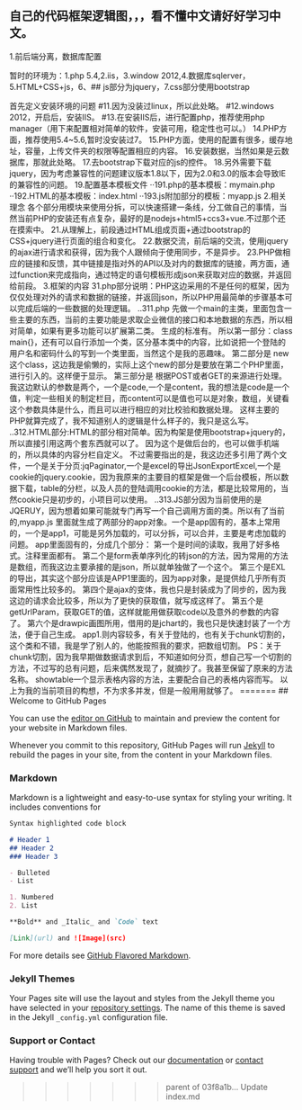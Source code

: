 
<h2>自己的代码框架逻辑图，，，看不懂中文请好好学习中文。</h2>
<p>1.前后端分离，数据库配置</p>
<p>暂时的环境为：1.php 5.4,2.iis，3.window 2012,4.数据库sqlerver，5.HTML+CSS+js，6、## js部分为jquery，7.css部分使用bootstrap</p>
首先定义安装环境的问题
#11.因为没装过linux，所以此处略。
#12.windows 2012，开启后，安装IIS。
#13.在安装IIS后，进行配置php，推荐使用php manager（用下来配置相对简单的软件，安装可用，稳定性也可以。）
14.PHP方面，推荐使用5.4~5.6,暂时没安装过7。
15.PHP方面，使用的配置有很多，缓存地址，容量，上传文件夹的权限等配置相应的内容。
16.安装数据，当然如果是云数据库，那就此处略。
17.去bootstrap下载对应的js的控件。
18.另外需要下载jquery，因为考虑兼容性的问题建议版本1.8以下，因为2.0和3.0的版本会导致IE的兼容性的问题。
19.配置基本模板文件
··191.php的基本模板：mymain.php
··192.HTML的基本模板：index.html
··193.js附加部分的模板：myapp.js
2.相关理念
    各个部分用模块来使用分拆，可以快速搭建一条线，分工做自己的事情，当然当前PHP的安装还有点复杂，最好的是nodejs+html5+ccs3+vue.不过那个还在摸索中。
21.从理解上，前段通过HTML组成页面+通过bootstrap的CSS+jquery进行页面的组合和变化。
22.数据交流，前后端的交流，使用jquery的ajax进行请求和获得，因为我个人跟倾向于使用同步，不是异步。
23.PHP做相应的链接和反馈，其中链接是指对外的API以及对内的数据库的链接，两方面，通过function来完成指向，通过特定的语句模板形成json来获取对应的数据，并返回给前段。
3.框架的内容
31.php部分说明：PHP这边采用的不是任何的框架，因为仅仅处理对外的请求和数据的链接，并返回json，所以PHP用最简单的步骤基本可以完成后端的一些数据的处理逻辑。
..311.php 先做一个main的主类，里面包含一些主要的东西，当前的主要功能是求取企业微信的接口和本地数据的东西，所以相对简单，如果有更多功能可以扩展第二类。
生成的标准有。
所以第一部分：class main{}，还有可以自行添加一个类，区分基本类中的内容，比如说把一个登陆的用户名和密码什么的写到一个类里面，当然这个是我的恶趣味。
第二部分是 new这个class，这边我是偷懒的，实际上这个new的部分是要放在第二个PHP里面，进行引入的。这样便于显示。
第三部分是 根据POST或者GET的来源进行处理。我这边默认的参数是两个，一个是code,一个是content，我的想法是code是一个值，判定一些相关的制定栏目，而content可以是值也可以是对象，数组，关键看这个参数具体是什么，而且可以进行相应的对比校验和数据处理。
这样主要的PHP就算完成了，我不知道别人的逻辑是什么样子的，我只是这么写。
..312.HTML部分:HTML的部分相对简单。因为构架是使用bootstrap+jquery的，所以直接引用这两个套东西就可以了。
因为这个是做后台的，也可以做手机端的，所以具体的内容分栏自定义。
不过需要指出的是，我这边还多引用了两个文件，一个是关于分页:jqPaginator,一个是excel的导出JsonExportExcel,一个是cookie的jquery.cookie，因为我原来的主要目的框架是做一个后台模板，所以数据下载，table的分栏，以及人员的登陆调用cookie的方法，都是比较常用的，当然cookie只是初步的，小项目可以使用。
..313.JS部分因为当前使用的是JQERUY，因为想着如果可能就专门再写一个自己调用方面的类。所以有了当前的,myapp.js
里面就生成了两部分的app对象。一个是app固有的，基本上常用的，一个是app1，可能是另外加载的，可以分拆，可以合并，主要是考虑加载的问题。
app里面固有的，分成几个部分：
第一个是时间的读取，我用了好多格式。注释里面都有。
第二个是form表单序列化的转json的方法，因为常用的方法是数组，而我这边主要承接的是json，所以就单独做了一个这个。
第三个是EXL的导出，其实这个部分应该是APP1里面的，因为app对象，是提供给几乎所有页面常用性比较多的。
第四个是ajax的变体，我也只是封装成为了同步的，因为我这边的请求会比较多，所以为了更快的获取值，就写成这样了。
第五个是getUrlParam，获取GET的值，这样就能用做获取code以及意外的参数的内容了。
第六个是drawpic画图所用，借用的是jchart的，我也只是快速封装了一个方法，便于自己生成。
app1.则内容较多，有关于登陆的，也有关于chunk切割的，这个类和不错，我是学了别人的，他能按照我的要求，把数组切割。
PS：关于chunk切割，因为我早期做数据请求到后，不知道如何分页，想自己写一个切割的方法，不过写的总有问题，后来偶然发现了，就摘抄了。我甚至保留了原来的方法名称。
showtable一个显示表格内容的方法，主要配合自己的表格内容而写。
以上为我的当前项目的构想，不为求多并发，但是一般用用就够了。
=======
## Welcome to GitHub Pages

You can use the [editor on GitHub](https://github.com/imeqie/imeqie.github.io/edit/master/index.md) to maintain and preview the content for your website in Markdown files.

Whenever you commit to this repository, GitHub Pages will run [Jekyll](https://jekyllrb.com/) to rebuild the pages in your site, from the content in your Markdown files.

### Markdown

Markdown is a lightweight and easy-to-use syntax for styling your writing. It includes conventions for

```markdown
Syntax highlighted code block

# Header 1
## Header 2
### Header 3

- Bulleted
- List

1. Numbered
2. List

**Bold** and _Italic_ and `Code` text

[Link](url) and ![Image](src)
```

For more details see [GitHub Flavored Markdown](https://guides.github.com/features/mastering-markdown/).

### Jekyll Themes

Your Pages site will use the layout and styles from the Jekyll theme you have selected in your [repository settings](https://github.com/imeqie/imeqie.github.io/settings). The name of this theme is saved in the Jekyll `_config.yml` configuration file.

### Support or Contact

Having trouble with Pages? Check out our [documentation](https://help.github.com/categories/github-pages-basics/) or [contact support](https://github.com/contact) and we’ll help you sort it out.
>>>>>>> parent of 03f8a1b... Update index.md
